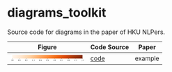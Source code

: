 # diagrams_toolkit
 Source code for diagrams in the paper of HKU NLPers.

| Figure | Code Source | Paper |
|  ----  | ----  | ----  |
| <a href="https://github.com/HKUNLP/diagrams_toolkit/blob/main/papers/example/example.png">  <img src="https://github.com/HKUNLP/diagrams_toolkit/blob/main/papers/example/example.png"  width="170" /></a> | [code](https://github.com/HKUNLP/diagrams_toolkit/blob/main/papers/example/example.py) | example |
